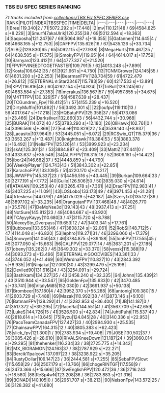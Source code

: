 ### TBS EU SPEC SERIES RANKING
*71 tracks included from [collections/TBS EU SPEC SERIES.csv](/collections/TBS%20EU%20SPEC%20SERIES.csv)*
|RANK|PILOT|INDEX|TBSSPEC|TIME|DELTA|
|:---:|:---|:---:|:---:|:---:|---:|
|1|Bree|119.340|2 / 71|5072.292 s|+17.448|
|2|mv|110.121|48 / 69|4584.825 s|+8.229|
|3|Smurf47akaUlrik|120.255|38 / 69|5012.594 s|+18.363|
|4|Saqoosha|121.247|67 / 69|5064.987 s|+19.355|
|5|Gafannen|114.645|4 / 68|4668.165 s|+12.753|
|6|DAFFPV|135.626|16 / 67|5435.126 s|+33.734|
|7|AliB㋡|129.830|65 / 65|5092.115 s|+27.938|
|8|MegaHurts|119.467|25 / 64|4638.505 s|+17.575|
|9|SmokyFPV|119.651|64 / 64|4614.017 s|+17.759|
|10|Barnyard|123.412|11 / 64|4777.327 s|+21.520|
|11|FPVFPVINEEDTOGETFASTER|109.791|5 / 62|4013.248 s|+7.899|
|12|Kosta|106.642|35 / 61|3921.661 s|+4.750|
|13|TCNMGrower|124.145|55 / 61|4601.200 s|+22.253|
|14|BearmanFPV|128.704|59 / 61|4722.479 s|+26.812|
|15|ETERNAL☆Star23467|115.783|59 / 60|4217.533 s|+13.891|
|16|KPV|116.816|48 / 60|4262.154 s|+14.924|
|17|TriBull|129.245|60 / 60|4683.584 s|+27.353|
|18|mcrakus|136.567|57 / 59|4957.855 s|+34.675|
|19|M4TTFPV|130.329|57 / 58|4587.639 s|+28.437|
|20|TCGundren_Fpv|118.412|51 / 57|4155.239 s|+16.520|
|21|DirtyMuffin|101.892|1 / 56|3492.301 s||
|22|loufpv|119.110|13 / 56|4017.647 s|+17.218|
|23|HQBatuFPV|125.358|37 / 56|4173.086 s|+23.466|
|24|Darksilver|132.860|33 / 56|4432.744 s|+30.968|
|25|BURAK|114.072|40 / 55|3783.290 s|+12.180|
|26|OliHawk|102.761|0 / 54|3396.566 s|+.869|
|27|EuLeR|110.829|22 / 54|3539.140 s|+8.937|
|28|Lacasito|107.964|9 / 53|3445.051 s|+6.072|
|29|RCSwix_QT|115.379|36 / 53|3653.267 s|+13.487|
|30|knighthawk|118.384|53 / 53|3883.378 s|+16.492|
|31|NelisFPV|125.126|41 / 53|3999.923 s|+23.234|
|32|skAt|125.301|31 / 53|3884.887 s|+23.409|
|33|MattiZ|137.441|0 / 53|4333.637 s|+35.549|
|34|ALPIFPV|116.315|18 / 52|3609.151 s|+14.423|
|35|ibor24|146.682|37 / 52|4448.859 s|+44.790|
|36|WeeklyPlayer1|124.743|43 / 51|3843.302 s|+22.851|
|37|KarachoFPV|133.109|5 / 51|4220.170 s|+31.217|
|38|JWWFPV|145.337|23 / 51|4456.516 s|+43.445|
|39|Burkan|109.664|33 / 50|3277.191 s|+7.772|
|40|Guile|126.506|50 / 50|3935.030 s|+24.614|
|41|ATAKAN|109.253|40 / 49|3265.478 s|+7.361|
|42|DracFPV|112.983|41 / 49|3407.225 s|+11.091|
|43|LOSLobo|133.173|49 / 49|3971.453 s|+31.281|
|44|frteskesc|144.079|1 / 49|4175.029 s|+42.187|
|45|SzeryfxD|135.127|39 / 48|3897.102 s|+33.235|
|46|OrangutanFPV|137.468|48 / 48|4026.770 s|+35.576|
|47|DeMoNse3d|139.143|43 / 48|3937.413 s|+37.251|
|48|NotSure|145.812|23 / 48|4084.687 s|+43.920|
|49|TCAyyyKayyy|110.680|3 / 47|3115.720 s|+8.788|
|50|AlexeyStn_Overpass|119.653|12 / 47|3403.341 s|+17.761|
|51|Bubbows|133.953|46 / 47|3808.124 s|+32.061|
|52|RobSi|148.712|5 / 47|4114.048 s|+46.820|
|53|lephro|119.271|31 / 46|3296.060 s|+17.379|
|54|Snowyeti|141.050|43 / 46|3784.875 s|+39.158|
|55|IonFPV|117.555|45 / 45|3077.050 s|+15.663|
|56|CALFPV|129.077|14 / 45|3631.201 s|+27.185|
|57|obeny|135.262|0 / 45|3649.302 s|+33.370|
|58|vexsk|115.388|19 / 44|3093.273 s|+13.496|
|59|ETERNAL☆GOODVIBES|143.361|33 / 44|3746.052 s|+41.469|
|60|WerdnaFPV|110.827|10 / 43|2843.392 s|+8.935|
|61|Ninjakat|127.090|30 / 43|3299.479 s|+25.198|
|62|Deviled90|131.616|24 / 43|3254.091 s|+29.724|
|63|Bashikami|134.227|35 / 43|3458.240 s|+32.335|
|64|Johnn|135.439|21 / 43|3510.944 s|+33.547|
|65|GoldenFpv|135.633|0 / 42|3470.485 s|+33.741|
|66|VitalyMi85|152.030|0 / 42|3691.937 s|+50.138|
|67|Brombeer|157.180|4 / 42|3952.370 s|+55.288|
|68|antonig|109.380|15 / 41|2603.729 s|+7.488|
|69|Mazak|110.992|38 / 41|2873.146 s|+9.100|
|70|BatmanFPV|138.292|41 / 41|3282.953 s|+36.400|
|71|JB|141.187|0 / 41|3517.372 s|+39.295|
|72|RaceRat|144.551|41 / 41|3567.709 s|+42.659|
|73|LukeS|144.726|15 / 41|3526.500 s|+42.834|
|74|JuhtiPuhti|115.537|40 / 40|2818.614 s|+13.645|
|75|Ryżu|124.845|28 / 40|3140.336 s|+22.953|
|76|PacoTeamCanadaFPV|127.427|33 / 40|2994.930 s|+25.535|
|77|ChainsawFPV|164.315|12 / 40|3805.383 s|+62.423|
|78|slick_fpv|121.300|1 / 39|2783.934 s|+19.408|
|79|J0SE|130.502|37 / 39|3085.426 s|+28.610|
|80|RIVALSKneeDown|131.187|24 / 39|3060.014 s|+29.295|
|81|thehenker|116.234|33 / 38|2725.775 s|+14.342|
|82|MX_BIGRAMON|124.163|37 / 38|2787.929 s|+22.271|
|83|Bercik11palcow|137.097|23 / 38|3238.922 s|+35.205|
|84|RustyDollar|109.147|23 / 36|2444.581 s|+7.255|
|85|SebaFPVSlow:(|115.658|29 / 36|2507.179 s|+13.766|
|86|chogeRINTGF|117.558|9 / 36|2473.366 s|+15.666|
|87|SwEnglishFPV|120.472|36 / 36|2716.243 s|+18.580|
|88|ReSp4wN|123.208|36 / 36|2783.883 s|+21.316|
|89|BONADI|140.105|0 / 36|2951.707 s|+38.213|
|90|NelsonFpv|143.572|25 / 36|3128.382 s|+41.680|
